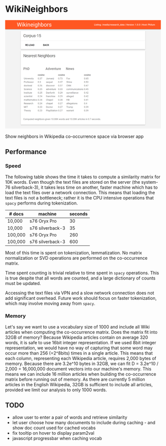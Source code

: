 # WikiNeighbors

![Example Screenshot](example.png)

Show neighbors in Wikipedia co-occurrence space via browser app

## Performance

### Speed

The following table shows the time it takes to compute a similarity matrix for 10K words.
Even though the text files are stored on the server (the system-76 silverback-3),
 it takes less time on another, faster machine which has to load the text files over a network connection.
This means that loading the text files is not a bottleneck;
 rather it is the CPU intensive operations that `spacy` performs during tokenization.


| # docs   | machine           | seconds |
|----------|-------------------|---------|
|  10,000  | s76 Oryx Pro      |      30 |
|  10,000  | s76 silverback-3  |      35 |
| 100,000  | s76 Oryx Pro      |     260 |
| 100,000  | s76 silverback-3  |     600 |

Most of this time is spent on tokenization, lemmatization.
No matrix normalization or SVD operations are performed on the co-occurrence matrix.

Time spent counting is trivial relative to time spent in `spacy` operations.
This is true despite that all words are counted, and a large dictionary of counts must be updated.

Accessing the text files via VPN and a slow network connection does not add significant overhead.
Future work should focus on faster tokenization, which may involve moving away from `spacy`. 

### Memory

Let's say we want to use a vocabulary size of 1000 and include all Wiki articles when computing the co-occurrence matrix.
Does the matrix fit into 32GB of memory?
Because Wikipedia articles contain on average 320 words, it is safe to use 16bit integer representation.
If we used 8bit integer representation, we would have no way of capturing that some word may occur more than 256 (=2^8bits) times in a single article.
This means that each column, representing each Wikipedia article, requires 2,000 bytes of memory. 
Because there are 3.2e^10 bytes in 32GB, we can fit D = 3.2e^10 / 2,000 = 16,000,000 document vectors into our machine's memory. 
This means we can include 16 million articles when building the co-occurrence matrix before running out of memory.
As there are currently 5 million articles in the English Wikipedia, 32GB is sufficient to include all articles, provided we limit our analysis to only 1000 words.

## TODO

* allow user to enter a pair of words and retrieve similarity
* let user choose how many documents to include during caching - and show doc count used for cached vocabs
* fix tooltip on hover to display param2val
* javascript progressbar when caching vocab
